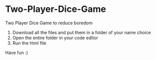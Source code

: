 # Two-Player-Dice-Game
Two Player Dice Game to reduce boredom




1. Download all the files and put them in a folder of your name choice
2. Open the entire folder in your code editor
3. Run the html file 



Have fun :)

